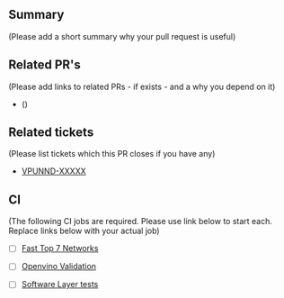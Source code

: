 ## Summary

(Please add a short summary why your pull request is useful)

## Related PR's

(Please add links to related PRs - if exists - and a why you depend on it)

* <Pr-link> (<description>)

## Related tickets

(Please list tickets which this PR closes if you have any)

* [VPUNND-XXXXX](https://jira.devtools.intel.com/browse/VPUNND-XXXXX)

## CI

(The following CI jobs are required. Please use link below to start each. Replace links below with your actual job)

* [ ] [Fast Top 7 Networks](https://mig-ci-jenkins.ir.intel.com/job/KeemBay/job/FAST%20Top%207%20Networks/build)
* [ ] [Openvino Validation](https://mig-ci-jenkins.ir.intel.com/job/KeemBay/job/openVINO/build)
* [ ] [Software Layer tests](https://mig-ci-jenkins.ir.intel.com/job/KeemBay/job/Software%20Layer%20Unit%20Tests/build)

